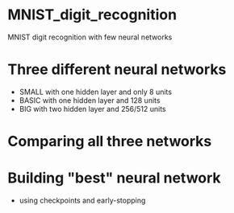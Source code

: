 # MNIST_digit_recognition

MNIST digit recognition with few neural networks

# Three different neural networks

  - SMALL with one hidden layer and only 8 units
  - BASIC with one hidden layer and 128 units
  - BIG with two hidden layer and 256/512 units 

# Comparing all three networks

# Building "best" neural network 
  - using checkpoints and early-stopping
  
